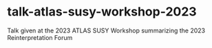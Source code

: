 # talk-atlas-susy-workshop-2023
Talk given at the 2023 ATLAS SUSY Workshop summarizing the 2023 Reinterpretation Forum
